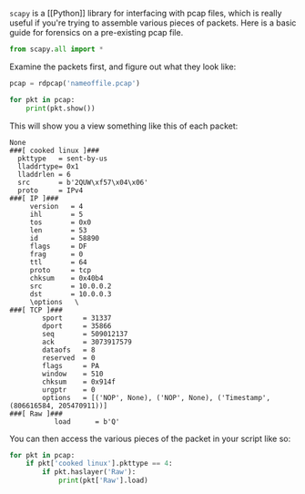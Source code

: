 `scapy` is a [[Python]] library for interfacing with pcap files, which is really useful if you're trying to assemble various pieces of packets. Here is a basic guide for forensics on a pre-existing pcap file.

```python
from scapy.all import *
```

Examine the packets first, and figure out what they look like:
```python
pcap = rdpcap('nameoffile.pcap')

for pkt in pcap:
	print(pkt.show())
```
This will show you a view something like this of each packet:
```
None
###[ cooked linux ]###
  pkttype   = sent-by-us
  lladdrtype= 0x1
  lladdrlen = 6
  src       = b'2QUW\xf57\x04\x06'
  proto     = IPv4
###[ IP ]###
     version   = 4
     ihl       = 5
     tos       = 0x0
     len       = 53
     id        = 58890
     flags     = DF
     frag      = 0
     ttl       = 64
     proto     = tcp
     chksum    = 0x40b4
     src       = 10.0.0.2
     dst       = 10.0.0.3
     \options   \
###[ TCP ]###
        sport     = 31337
        dport     = 35866
        seq       = 509012137
        ack       = 3073917579
        dataofs   = 8
        reserved  = 0
        flags     = PA
        window    = 510
        chksum    = 0x914f
        urgptr    = 0
        options   = [('NOP', None), ('NOP', None), ('Timestamp', (806616584, 205470911))]
###[ Raw ]###
           load      = b'Q'
```

You can then access the various pieces of the packet in your script like so:
```python
for pkt in pcap:
	if pkt['cooked linux'].pkttype == 4:
		if pkt.haslayer('Raw'):
			print(pkt['Raw'].load)
```